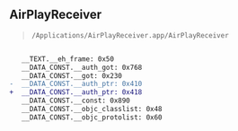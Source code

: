 ## AirPlayReceiver

> `/Applications/AirPlayReceiver.app/AirPlayReceiver`

```diff

   __TEXT.__eh_frame: 0x50
   __DATA_CONST.__auth_got: 0x768
   __DATA_CONST.__got: 0x230
-  __DATA_CONST.__auth_ptr: 0x410
+  __DATA_CONST.__auth_ptr: 0x418
   __DATA_CONST.__const: 0x890
   __DATA_CONST.__objc_classlist: 0x48
   __DATA_CONST.__objc_protolist: 0x60

```
